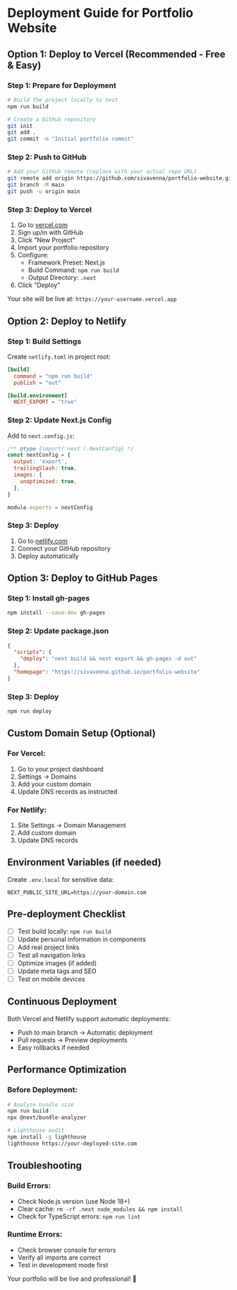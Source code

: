 # Deployment Guide for Portfolio Website

## Option 1: Deploy to Vercel (Recommended - Free & Easy)

### Step 1: Prepare for Deployment
```bash
# Build the project locally to test
npm run build

# Create a GitHub repository
git init
git add .
git commit -m "Initial portfolio commit"
```

### Step 2: Push to GitHub
```bash
# Add your GitHub remote (replace with your actual repo URL)
git remote add origin https://github.com/sivavenna/portfolio-website.git
git branch -M main
git push -u origin main
```

### Step 3: Deploy to Vercel
1. Go to [vercel.com](https://vercel.com)
2. Sign up/in with GitHub
3. Click "New Project"
4. Import your portfolio repository
5. Configure:
   - Framework Preset: Next.js
   - Build Command: `npm run build`
   - Output Directory: `.next`
6. Click "Deploy"

Your site will be live at: `https://your-username.vercel.app`

## Option 2: Deploy to Netlify

### Step 1: Build Settings
Create `netlify.toml` in project root:
```toml
[build]
  command = "npm run build"
  publish = "out"

[build.environment]
  NEXT_EXPORT = "true"
```

### Step 2: Update Next.js Config
Add to `next.config.js`:
```javascript
/** @type {import('next').NextConfig} */
const nextConfig = {
  output: 'export',
  trailingSlash: true,
  images: {
    unoptimized: true,
  },
}

module.exports = nextConfig
```

### Step 3: Deploy
1. Go to [netlify.com](https://netlify.com)
2. Connect your GitHub repository
3. Deploy automatically

## Option 3: Deploy to GitHub Pages

### Step 1: Install gh-pages
```bash
npm install --save-dev gh-pages
```

### Step 2: Update package.json
```json
{
  "scripts": {
    "deploy": "next build && next export && gh-pages -d out"
  },
  "homepage": "https://sivavenna.github.io/portfolio-website"
}
```

### Step 3: Deploy
```bash
npm run deploy
```

## Custom Domain Setup (Optional)

### For Vercel:
1. Go to your project dashboard
2. Settings → Domains
3. Add your custom domain
4. Update DNS records as instructed

### For Netlify:
1. Site Settings → Domain Management
2. Add custom domain
3. Update DNS records

## Environment Variables (if needed)

Create `.env.local` for sensitive data:
```
NEXT_PUBLIC_SITE_URL=https://your-domain.com
```

## Pre-deployment Checklist

- [ ] Test build locally: `npm run build`
- [ ] Update personal information in components
- [ ] Add real project links
- [ ] Test all navigation links
- [ ] Optimize images (if added)
- [ ] Update meta tags and SEO
- [ ] Test on mobile devices

## Continuous Deployment

Both Vercel and Netlify support automatic deployments:
- Push to main branch → Automatic deployment
- Pull requests → Preview deployments
- Easy rollbacks if needed

## Performance Optimization

### Before Deployment:
```bash
# Analyze bundle size
npm run build
npx @next/bundle-analyzer

# Lighthouse audit
npm install -g lighthouse
lighthouse https://your-deployed-site.com
```

## Troubleshooting

### Build Errors:
- Check Node.js version (use Node 18+)
- Clear cache: `rm -rf .next node_modules && npm install`
- Check for TypeScript errors: `npm run lint`

### Runtime Errors:
- Check browser console for errors
- Verify all imports are correct
- Test in development mode first

Your portfolio will be live and professional! 🚀
